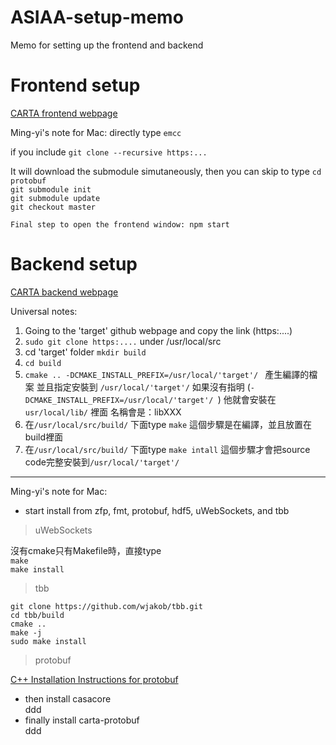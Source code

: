 # ASIAA-setup-memo
Memo for setting up the frontend and backend

# Frontend setup
[CARTA frontend webpage](https://github.com/CARTAvis/carta-frontend)

Ming-yi's note for Mac:
directly type `emcc` 

if you include `git clone --recursive https:...`

It will download the submodule simutaneously, then you can skip to type 
`cd protobuf `<br />
`git submodule init `<br />
`git submodule update `<br />
`git checkout master `<br />

    Final step to open the frontend window: npm start

# Backend setup 
[CARTA backend webpage](https://github.com/CARTAvis/carta-backend)

Universal notes:
1. Going to the 'target' github webpage and copy the link (https:....)
2. `sudo git clone https:....` under /usr/local/src
3. cd 'target' folder `mkdir build`
4. `cd build`
5. `cmake .. -DCMAKE_INSTALL_PREFIX=/usr/local/'target'/ `
產生編譯的檔案 並且指定安裝到 `/usr/local/'target'/`
如果沒有指明 (`-DCMAKE_INSTALL_PREFIX=/usr/local/'target'/ `) 他就會安裝在 `usr/local/lib/` 裡面 名稱會是：libXXX
6. 在`/usr/local/src/build/` 下面type `make` 這個步驟是在編譯，並且放置在build裡面
7. 在`/usr/local/src/build/` 下面type `make intall` 這個步驟才會把source code完整安裝到`/usr/local/'target'/`

----
Ming-yi's note for Mac: <br />
* start install from zfp, fmt, protobuf, hdf5, uWebSockets, and tbb <br />
>uWebSockets

沒有cmake只有Makefile時，直接type <br />
`make` <br />
`make install`
>tbb

    git clone https://github.com/wjakob/tbb.git
    cd tbb/build
    cmake ..
    make -j
    sudo make install

>protobuf

[C++ Installation Instructions for protobuf](https://github.com/protocolbuffers/protobuf/blob/master/src/README.md)

* then install casacore <br />
ddd
* finally install carta-protobuf <br />
ddd

